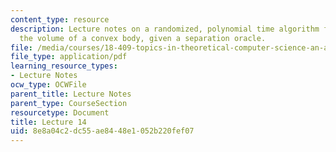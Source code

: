 ```yaml
---
content_type: resource
description: Lecture notes on a randomized, polynomial time algorithm for approximating
  the volume of a convex body, given a separation oracle.
file: /media/courses/18-409-topics-in-theoretical-computer-science-an-algorithmists-toolkit-fall-2009/8e8a04c2dc55ae8448e1052b220fef07_MIT18_409F09_scribe14.pdf
file_type: application/pdf
learning_resource_types:
- Lecture Notes
ocw_type: OCWFile
parent_title: Lecture Notes
parent_type: CourseSection
resourcetype: Document
title: Lecture 14
uid: 8e8a04c2-dc55-ae84-48e1-052b220fef07
---
```

